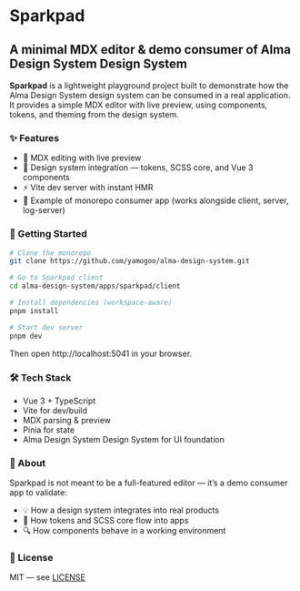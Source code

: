 # Sparkpad

## A minimal MDX editor & demo consumer of Alma Design System Design System

**Sparkpad** is a lightweight playground project built to demonstrate how the Alma Design System design system
can be consumed in a real application.
It provides a simple MDX editor with live preview, using components, tokens, and theming from the design system.

### ✨ Features

- 📝 MDX editing with live preview
- 🎨 Design system integration — tokens, SCSS core, and Vue 3 components
- ⚡ Vite dev server with instant HMR
- 🧩 Example of monorepo consumer app (works alongside client, server, log-server)

### 🚀 Getting Started

```bash
# Clone the monorepo
git clone https://github.com/yamogoo/alma-design-system.git

# Go to Sparkpad client
cd alma-design-system/apps/sparkpad/client

# Install dependencies (workspace-aware)
pnpm install

# Start dev server
pnpm dev
```

Then open http://localhost:5041
in your browser.

### 🛠 Tech Stack

- Vue 3 + TypeScript
- Vite for dev/build
- MDX parsing & preview
- Pinia for state
- Alma Design System Design System for UI foundation

### 📖 About

Sparkpad is not meant to be a full-featured editor — it’s a demo consumer app to validate:

- 💡 How a design system integrates into real products
- 🧪 How tokens and SCSS core flow into apps
- 🔍 How components behave in a working environment

### 📜 License

MIT — see [LICENSE](./LICENSE)
